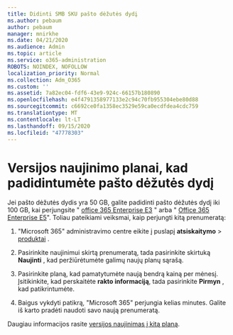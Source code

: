 ```yaml
---
title: Didinti SMB SKU pašto dėžutės dydį
ms.author: pebaum
author: pebaum
manager: mnirkhe
ms.date: 04/21/2020
ms.audience: Admin
ms.topic: article
ms.service: o365-administration
ROBOTS: NOINDEX, NOFOLLOW
localization_priority: Normal
ms.collection: Adm_O365
ms.custom: ''
ms.assetid: 7a82ec04-fdf6-43e9-924c-66157b180890
ms.openlocfilehash: e4f4791358977133e2c94c70fb955304ebe80d88
ms.sourcegitcommit: c6692ce0fa1358ec3529e59ca0ecdfdea4cdc759
ms.translationtype: MT
ms.contentlocale: lt-LT
ms.lasthandoff: 09/15/2020
ms.locfileid: "47778303"
---
```

# <a name="upgrade-plans-to-increase-mailbox-size"></a>Versijos naujinimo planai, kad padidintumėte pašto dėžutės dydį

Jei pašto dėžutės dydis yra 50 GB, galite padidinti pašto dėžutės dydį iki 100 GB, kai perjungsite " [office 365 Enterprise E3](https://products.office.com/business/office-365-enterprise-e3-business-software) " arba " [Office 365 Enterprise E5](https://products.office.com/business/office-365-enterprise-e5-business-software)". Toliau pateikiami veiksmai, kaip perjungti kitą prenumeratą:
  
1. "Microsoft 365" administravimo centre eikite į puslapį **atsiskaitymo**  >  [produktai](https://go.microsoft.com/fwlink/p/?linkid=842054) .

2. Pasirinkite naujinimui skirtą prenumeratą, tada pasirinkite skirtuką **Naujinti** , kad peržiūrėtumėte galimų naujų planų sąrašą.

3. Pasirinkite planą, kad pamatytumėte naują bendrą kainą per mėnesį. Įsitikinkite, kad perskaitėte **rakto informaciją**, tada pasirinkite **Pirmyn** , kad patikrintumėte.

4. Baigus vykdyti patikrą, "Microsoft 365" perjungia kelias minutes. Galite iš karto pradėti naudoti savo naują prenumeratą.

Daugiau informacijos rasite [versijos naujinimas į kitą planą](https://docs.microsoft.com/microsoft-365/commerce/subscriptions/upgrade-to-different-plan).